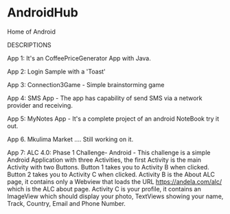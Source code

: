 # AndroidHub
Home of Android

DESCRIPTIONS

App 1: It's an CoffeePriceGenerator App with Java.

App 2: Login Sample with a 'Toast'

App 3: Connection3Game - Simple brainstorming game

App 4: SMS App - The app has capability of send SMS via a network provider and receiving.

App 5: MyNotes App - It's a complete project of an android NoteBook try it out. 

App 6. Mkulima Market .... Still working on it.

App 7: ALC 4.0: Phase 1 Challenge- Android - This challenge is a simple Android Application with three Activities, the first Activity is the main Activity with two Buttons.
Button 1 takes you to Activity B when clicked.
Button 2 takes you to Activity C when clicked.
Activity B is the About ALC page, it contains only a Webview that loads the URL https://andela.com/alc/ which is the ALC about page.
Activity C is your profile, it contains an ImageView which should display your photo,
TextViews showing your name, Track, Country, Email and Phone Number.
